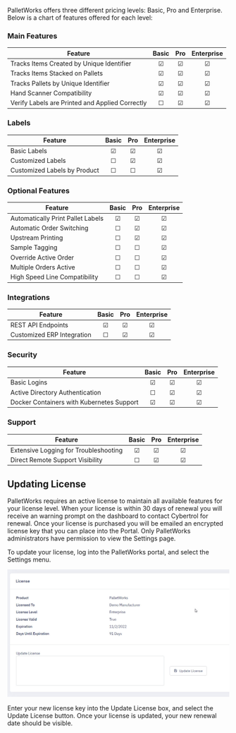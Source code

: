 PalletWorks offers three different pricing levels: Basic, Pro and Enterprise. Below is a chart of features offered for each level:

### Main Features

| Feature | Basic | Pro | Enterprise |
| ------------- |:-------------:|:-------------:|:-------------:|
| Tracks Items Created by Unique Identifier | &#9745; | &#9745; | &#9745; |
| Tracks Items Stacked on Pallets | &#9745; | &#9745; | &#9745; |
| Tracks Pallets by Unique Identifier | &#9745; | &#9745; | &#9745; |
| Hand Scanner Compatibility | &#9745; | &#9745; | &#9745; |
| Verify Labels are Printed and Applied Correctly  | &#9744; | &#9745; | &#9745; |

### Labels

| Feature | Basic | Pro | Enterprise |
| ------------- |:-------------:|:-------------:|:-------------:|
| Basic Labels | &#9745; | &#9745; | &#9745; |
| Customized Labels | &#9744; | &#9745; | &#9745; |
| Customized Labels by Product | &#9744; | &#9744; | &#9745; |

### Optional Features

| Feature | Basic | Pro | Enterprise |
| ------------- |:-------------:|:-------------:|:-------------:|
| Automatically Print Pallet Labels | &#9745; | &#9745; | &#9745; |
| Automatic Order Switching | &#9744; | &#9745; | &#9745; |
| Upstream Printing | &#9744; | &#9745; | &#9745; |
| Sample Tagging | &#9744; | &#9744; | &#9745; |
| Override Active Order | &#9744; | &#9744; | &#9745; |
| Multiple Orders Active | &#9744; | &#9744; | &#9745; |
| High Speed Line Compatibility | &#9744; | &#9744; | &#9745; |

### Integrations

| Feature | Basic | Pro | Enterprise |
| ------------- |:-------------:|:-------------:|:-------------:|
| REST API Endpoints | &#9745; | &#9745; | &#9745; |
| Customized ERP Integration | &#9744; | &#9745; | &#9745; |

### Security

| Feature | Basic | Pro | Enterprise |
| ------------- |:-------------:|:-------------:|:-------------:|
| Basic Logins | &#9745; | &#9745; | &#9745; |
| Active Directory Authentication | &#9744; | &#9745; | &#9745; |
| Docker Containers with Kubernetes Support | &#9745; | &#9745; | &#9745; |

### Support

| Feature | Basic | Pro | Enterprise |
| ------------- |:-------------:|:-------------:|:-------------:|
| Extensive Logging for Troubleshooting | &#9745; | &#9745; | &#9745; |
| Direct Remote Support Visibility | &#9744; | &#9745; | &#9745; | 


## Updating License

PalletWorks requires an active license to maintain all available features for your license level. When your license is within 30 days of renewal you will receive an warning prompt on the dashboard to contact Cybertrol for renewal. Once your license is purchased you will be emailed an encrypted license key that you can place into the Portal. Only PalletWorks administrators have permission to view the Settings page.

To update your license, log into the PalletWorks portal, and select the Settings menu. 

![](images/PalletWorks_LicenseUpdate.jpg)

Enter your new license key into the Update License box, and select the Update License button. Once your license is updated, your new renewal date should be visible.